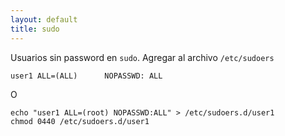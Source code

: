 ```yaml
---
layout: default
title: sudo
---
```

Usuarios sin password en `sudo`.
Agregar al archivo `/etc/sudoers`

    user1 ALL=(ALL)      NOPASSWD: ALL

O

    echo "user1 ALL=(root) NOPASSWD:ALL" > /etc/sudoers.d/user1
    chmod 0440 /etc/sudoers.d/user1
